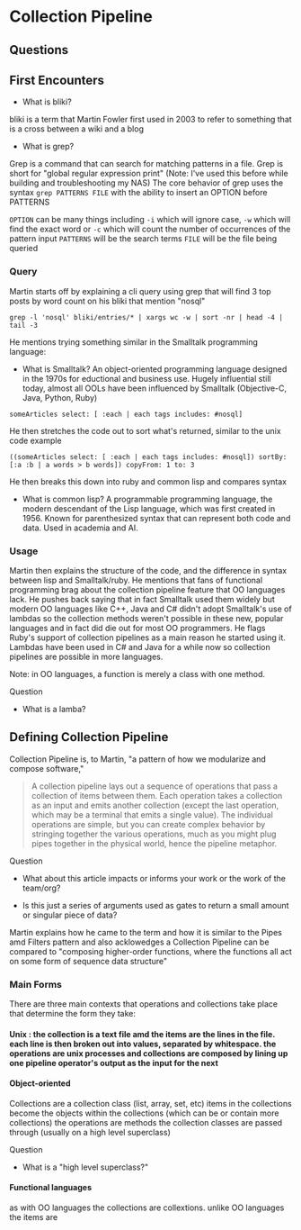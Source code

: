 # Collection Pipeline

## Questions

## First Encounters

- What is bliki?

bliki is a term that Martin Fowler first used in 2003 to refer to something that is a cross between a wiki and a blog

- What is grep?

Grep is a command that can search for matching patterns in a file. Grep is short for "global regular expression print"
(Note: I've used this before while building and troubleshooting my NAS)
The core behavior of grep uses the syntax `grep PATTERNS FILE` with the ability to insert an OPTION before PATTERNS

`OPTION` can be many things including `-i` which will ignore case, `-w` which will find the exact word or `-c` which will count the number of occurrences of the pattern input
`PATTERNS` will be the search terms
`FILE` will be the file being queried

### Query 
Martin starts off by explaining a cli query using grep that will find 3 top posts by word count on his bliki that mention "nosql"

`grep -l 'nosql' bliki/entries/* | xargs wc -w | sort -nr | head -4 | tail -3`

He mentions trying something similar in the Smalltalk programming language:

- What is Smalltalk?
An object-oriented programming language designed in the 1970s for eductional and business use. Hugely influential still today, almost all OOLs have been influenced by Smalltalk (Objective-C, Java, Python, Ruby)

`someArticles select: [ :each | each tags includes: #nosql]`

He then stretches the code out to sort what's returned, similar to the unix code example

`((someArticles
      select: [ :each | each tags includes: #nosql])
      sortBy: [:a :b | a words > b words])
      copyFrom: 1 to: 3`

He then breaks this down into ruby and common lisp and compares syntax

- What is common lisp?
A programmable programming language, the modern descendant of the Lisp language, which was first created in 1956. Known for parenthesized syntax that can represent both code and data. Used in academia and AI.

### Usage
Martin then explains the structure of the code, and the difference in syntax between lisp and Smalltalk/ruby. He mentions that fans of functional programming brag about the collection pipeline feature that OO languages lack. He pushes back saying that in fact Smalltalk used them widely but modern OO languages like C++, Java and C# didn't adopt Smalltalk's use of lambdas so the collection methods weren't possible in these new, popular languages and in fact did die out for most OO programmers. He flags Ruby's support of collection pipelines as a main reason he started using it. Lambdas have been used in C# and Java for a while now so collection pipelines are possible in more languages.


Note: in OO languages, a function is merely a class with one method.


Question

- What is a lamba?

## Defining Collection Pipeline

Collection Pipeline is, to Martin, "a pattern of how we modularize and compose software,"

> A collection pipeline lays out a sequence of operations that pass a collection of items between them. Each operation takes a collection as an input and emits another collection (except the last operation, which may be a terminal that emits a single value). The individual operations are simple, but you can create complex behavior by stringing together the various operations, much as you might plug pipes together in the physical world, hence the pipeline metaphor.

Question 

- What about this article impacts or informs your work or the work of the team/org?

- Is this just a series of arguments used as gates to return a small amount or singular piece of data?

Martin explains how he came to the term and how it is similar to the Pipes amd Filters pattern and also acklowedges a Collection Pipeline can be compared to "composing higher-order functions, where the functions all act on some form of sequence data structure"

### Main Forms
There are three main contexts that operations and collections take place that determine the form they take:

#### Unix : the collection is a text file amd the items are the lines in the file. each line is then broken out into values, separated by whitespace. the operations are unix processes and collections are composed by lining up one pipeline operator's output as the input for the next

#### Object-oriented
Collections are a collection class (list, array, set, etc) items in the collections become the objects within the collections (which can be or contain more collections)
the operations are methods the collection classes are passed through (usually on a high level superclass)

Question


- What is a "high level superclass?"

#### Functional languages
as with OO languages the collections are collextions. unlike OO languages the items are 




















